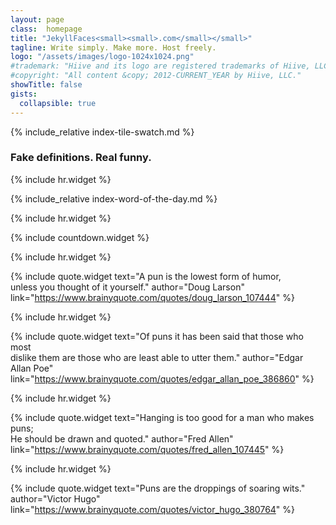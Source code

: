 ```yaml
---
layout: page
class:  homepage
title: "JekyllFaces<small><small>.com</small></small>"
tagline: Write simply. Make more. Host freely.
logo: "/assets/images/logo-1024x1024.png"
#trademark: "Hiive and its logo are registered trademarks of Hiive, LLC." 
#copyright: "All content &copy; 2012-CURRENT_YEAR by Hiive, LLC."
showTitle: false
gists:
  collapsible: true
---
```


{% include_relative index-tile-swatch.md %}

<div class="align-center"><h3>Fake definitions. <span class="nowrap">Real funny.</span></h3></div>

{% include hr.widget %}

{% include_relative index-word-of-the-day.md %}

{% include hr.widget %}

{% include countdown.widget %}

{% include hr.widget %}

{% include quote.widget text="A pun is the lowest form of humor,<br/> unless you thought of it yourself." author="Doug Larson" link="https://www.brainyquote.com/quotes/doug_larson_107444" %}

{% include hr.widget %}

{% include quote.widget text="Of puns it has been said that those who most<br/> dislike them are those who are least able to utter them." author="Edgar Allan Poe" link="https://www.brainyquote.com/quotes/edgar_allan_poe_386860" %}

{% include hr.widget %}

{% include quote.widget text="Hanging is too good for a man who makes puns;<br/> He should be drawn and quoted." author="Fred Allen" link="https://www.brainyquote.com/quotes/fred_allen_107445" %}

{% include hr.widget %}

{% include quote.widget text="Puns are the droppings of soaring wits." author="Victor Hugo" link="https://www.brainyquote.com/quotes/victor_hugo_380764" %}
